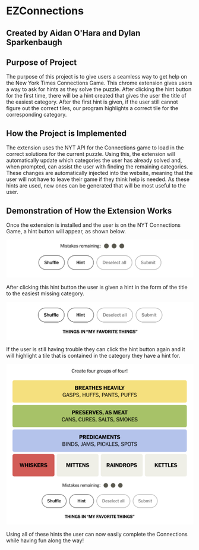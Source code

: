 # EZConnections
## Created by Aidan O'Hara and Dylan Sparkenbaugh

## Purpose of Project
The purpose of this project is to give users a seamless way to get help on the New York Times Connections Game. This chrome extension gives users a way to ask for hints as they solve the puzzle. After clicking the hint button for the first time, there will be a hint created that gives the user the title of the easiest category. After the first hint is given, if the user still cannot figure out the correct tiles, our program highlights a correct tile for the corresponding category.

## How the Project is Implemented
The extension uses the NYT API for the Connections game to load in the correct solutions for the current puzzle. Using this, the extension will automatically update which categories the user has already solved and, when prompted, can assist the user with finding the remaining categories. These changes are automatically injected into the website, meaning that the user will not have to leave their game if they think help is needed. As these hints are used, new ones can be generated that will be most useful to the user.

## Demonstration of How the Extension Works

Once the extension is installed and the user is on the NYT Connections Game, a hint button will appear, as shown below.

![Hint Button](images/HintButton.png) 

After clicking this hint button the user is given a hint in the form of the title to the easiest missing category.

![Hint Demo](images/HintDemo.png)

If the user is still having trouble they can click the hint button again and it will highlight a tile that is contained in the category they have a hint for. 

![Red Hint Demo](images/RedHintDemo.png)

Using all of these hints the user can now easily complete the Connections while having fun along the way!
